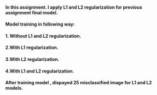 
#### In this assignment. I apply L1 and L2 regularization for previous assignment final model. 
#### Model training in following way:
####         1. Without L1 and L2 regularization.
####         2.With L1 regularization.
####         3.With L2 regularization.
####         4.With L1 and L2 regularization.

#### After training model , dispayed 25 misclassified image for L1 and L2 models.
